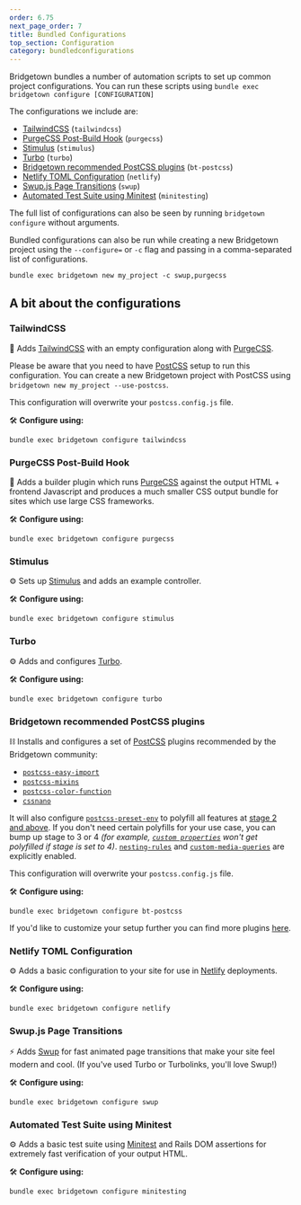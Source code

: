 ```yaml
---
order: 6.75
next_page_order: 7
title: Bundled Configurations
top_section: Configuration
category: bundledconfigurations
---
```


Bridgetown bundles a number of automation scripts to set up common project
configurations. You can run these scripts using `bundle exec bridgetown
configure [CONFIGURATION]`

The configurations we include are:
- [TailwindCSS](#tailwindcss) (`tailwindcss`)
- [PurgeCSS Post-Build Hook](#purgecss-post-build-hook) (`purgecss`)
- [Stimulus](#stimulus) (`stimulus`)
- [Turbo](#turbo) (`turbo`)
- [Bridgetown recommended PostCSS plugins](#bridgetown-recommended-postcss-plugins) (`bt-postcss`)
- [Netlify TOML Configuration](#netlify-toml-configuration) (`netlify`)
- [Swup.js Page Transitions](#swupjs-page-transitions) (`swup`)
- [Automated Test Suite using Minitest](#automated-test-suite-using-minitest) (`minitesting`)

The full list of configurations can also be seen by running `bridgetown configure` without arguments.

Bundled configurations can also be run while creating a new Bridgetown project using the `--configure=` or `-c` flag and passing in a comma-separated list of configurations.

```
bundle exec bridgetown new my_project -c swup,purgecss
```

## A bit about the configurations

### TailwindCSS

🍃 Adds [TailwindCSS](https://tailwindcss.com) with an empty configuration along with [PurgeCSS](https://purgecss.com).

Please be aware that you need to have [PostCSS](https://postcss.org) setup to run this configuration. You can create a new Bridgetown project with PostCSS using `bridgetown new my_project --use-postcss`.

This configuration will overwrite your `postcss.config.js` file.

🛠 **Configure using:**

```
bundle exec bridgetown configure tailwindcss
````

### PurgeCSS Post-Build Hook

🧼 Adds a builder plugin which runs [PurgeCSS](https://purgecss.com) against the output HTML + frontend Javascript and produces a much smaller CSS output bundle for sites which use large CSS frameworks.

🛠 **Configure using:**

```
bundle exec bridgetown configure purgecss
```

### Stimulus

⚙️ Sets up [Stimulus](https://stimulus.hotwire.dev) and adds an example controller.

🛠 **Configure using:**

```
bundle exec bridgetown configure stimulus
```

### Turbo

⚙️ Adds and configures [Turbo](https://turbo.hotwire.dev).

🛠 **Configure using:**

```
bundle exec bridgetown configure turbo
```

### Bridgetown recommended PostCSS plugins

⛓️ Installs and configures a set of [PostCSS](https://postcss.org) plugins recommended by the Bridgetown community:

- [`postcss-easy-import`](https://github.com/trysound/postcss-easy-import)
- [`postcss-mixins`](https://github.com/postcss/postcss-mixins)
- [`postcss-color-function`](https://github.com/postcss/postcss-color-function)
- [`cssnano`](https://cssnano.co)

It will also configure [`postcss-preset-env`](http://preset-env.cssdb.org) to polyfill all features at [stage 2 and above](http://preset-env.cssdb.org/features#stage-2). If you don't need certain polyfills for your use case, you can bump up stage to 3 or 4 *(for example, [`custom properties`](http://preset-env.cssdb.org/features#custom-properties) won't get polyfilled if stage is set to 4)*. [`nesting-rules`](http://preset-env.cssdb.org/features#nesting-rules) and [`custom-media-queries`](http://preset-env.cssdb.org/features#custom-media-queries) are explicitly enabled.

This configuration will overwrite your `postcss.config.js` file.

🛠 **Configure using:**
```
bundle exec bridgetown configure bt-postcss
```
If you'd like to customize your setup further you can find more plugins [here](https://www.postcss.parts).

### Netlify TOML Configuration

⚙️ Adds a basic configuration to your site for use in [Netlify](https://netlify.com) deployments.

🛠 **Configure using:**

```
bundle exec bridgetown configure netlify
```

### Swup.js Page Transitions

⚡️ Adds [Swup](https://swup.js.org) for fast animated page transitions that make your site feel modern and cool. (If you've used Turbo or Turbolinks, you'll love Swup!)

🛠 **Configure using:**

```
bundle exec bridgetown configure swup
```


### Automated Test Suite using Minitest

⚙️ Adds a basic test suite using [Minitest](https://rubygems.org/gems/minitest) and Rails DOM assertions for extremely fast verification of your output HTML.

🛠 **Configure using:**

```
bundle exec bridgetown configure minitesting
```
